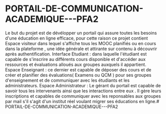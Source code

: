 # PORTAIL-DE-COMMUNICATION-ACADEMIQUE---PFA2
Le but du projet est de dévélopper un portail qui assure toutes les besoins d'une éducation en ligne efficace, pour cette raison ce projet contient 
   Espace visiteur dans lequel s'affiche tous les MOOC planifiés ou en cours dans la plateforme , une idée générale et attirante sur contenu à découvrir après authentification.
    Interface Etudiant : dans laquelle l'étudiant est capable de s'inscrire au différents cours disponible et d'accéder aux ressources et évaluations alloués aux groupes auxquels il appartient.
    Espace Enseignant : ce dernier est capable de déposer des cours et de créer et planifier des évaluations( Examens ou QCM ) pour ses groupes d'enseignement et de communiquer avec les étudiants et les administrateurs.
    Espace Administrateur : Le gérant du portail est capable de savoir tous les intervenants ainsi que les interactions entre eux . Il gère leurs inscriptions et capables de communiquer avec les reponsables aux groupes par mail s'il s'agit d'un institut réel voulant migrer ses éducations en ligne.# PORTAIL-DE-COMMUNICATION-ACADEMIQUE---PFA2
